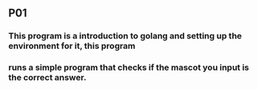 ## P01

### This program is a introduction to golang and setting up the environment for it, this program
### runs a simple program that checks if the mascot you input is the correct answer.
